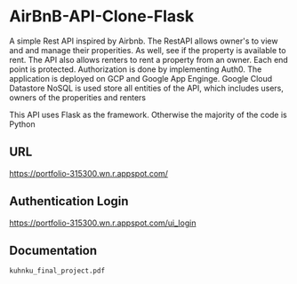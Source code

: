 # AirBnB-API-Clone-Flask

A simple Rest API inspired by Airbnb.  The RestAPI allows owner's to view and and manage their properities. As well, see if the property is available to rent.  The API also allows renters to rent a property from an owner.  Each end point is protected.  Authorization is done by implementing Auth0. The application is deployed on GCP and Google App Enginge.  Google Cloud Datastore NoSQL is used 
store all entities of the API, which includes users, owners of the properities and renters

This API uses Flask as the framework. Otherwise the majority of the code is Python

## URL
  
  https://portfolio-315300.wn.r.appspot.com/
  

## Authentication Login

 https://portfolio-315300.wn.r.appspot.com/ui_login
 
## Documentation
  `kuhnku_final_project.pdf`

